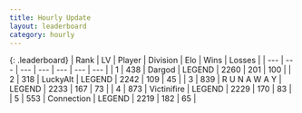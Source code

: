 ```yaml
---
title: Hourly Update
layout: leaderboard
category: hourly
---
```


{: .leaderboard}
| Rank | LV | Player | Division | Elo | Wins | Losses |
| --- | --- | --- | --- | --- | --- | --- |
| <span data-change="0">1</span> | 438 | <span title="ID: 492528">Dargod</span> | LEGEND | <span data-change="0">2260</span> | <span data-change="0">201</span> | <span data-change="0">100</span> |
| <span data-change="0">2</span> | 318 | <span title="ID: 512212">LuckyAlt</span> | LEGEND | <span data-change="-13">2242</span> | <span data-change="0">109</span> | <span data-change="1">45</span> |
| <span data-change="0">3</span> | 839 | <span title="ID: 66144">R U N A W A Y</span> | LEGEND | <span data-change="0">2233</span> | <span data-change="0">167</span> | <span data-change="0">73</span> |
| <span data-change="0">4</span> | 873 | <span title="ID: 112242">Victinifire</span> | LEGEND | <span data-change="0">2229</span> | <span data-change="0">170</span> | <span data-change="0">83</span> |
| <span data-change="0">5</span> | 553 | <span title="ID: 539711">Connection</span> | LEGEND | <span data-change="0">2219</span> | <span data-change="0">182</span> | <span data-change="0">65</span> |